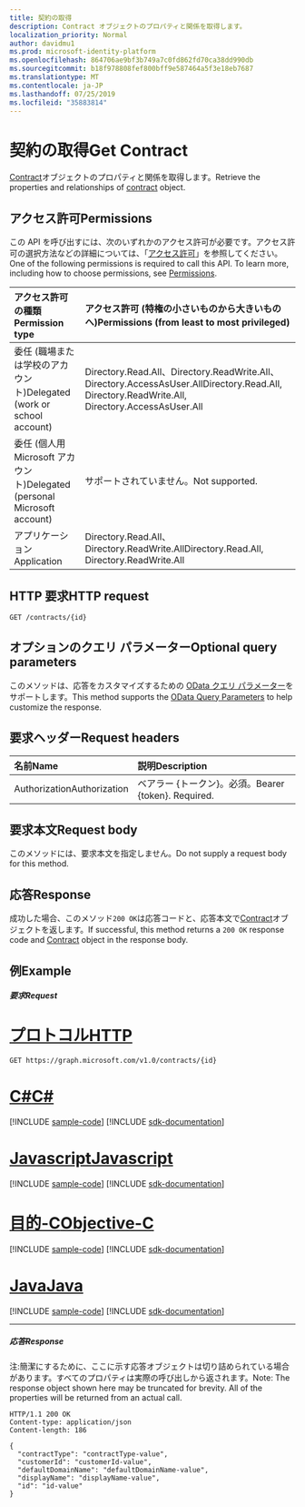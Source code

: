 ```yaml
---
title: 契約の取得
description: Contract オブジェクトのプロパティと関係を取得します。
localization_priority: Normal
author: davidmu1
ms.prod: microsoft-identity-platform
ms.openlocfilehash: 864706ae9bf3b749a7c0fd862fd70ca38dd990db
ms.sourcegitcommit: b18f978808fef800bff9e587464a5f3e18eb7687
ms.translationtype: MT
ms.contentlocale: ja-JP
ms.lasthandoff: 07/25/2019
ms.locfileid: "35883814"
---
```

# <a name="get-contract"></a><span data-ttu-id="175ee-103">契約の取得</span><span class="sxs-lookup"><span data-stu-id="175ee-103">Get Contract</span></span>

<span data-ttu-id="175ee-104">[Contract](../resources/contract.md)オブジェクトのプロパティと関係を取得します。</span><span class="sxs-lookup"><span data-stu-id="175ee-104">Retrieve the properties and relationships of [contract](../resources/contract.md) object.</span></span>

## <a name="permissions"></a><span data-ttu-id="175ee-105">アクセス許可</span><span class="sxs-lookup"><span data-stu-id="175ee-105">Permissions</span></span>

<span data-ttu-id="175ee-p101">この API を呼び出すには、次のいずれかのアクセス許可が必要です。アクセス許可の選択方法などの詳細については、「[アクセス許可](/graph/permissions-reference)」を参照してください。</span><span class="sxs-lookup"><span data-stu-id="175ee-p101">One of the following permissions is required to call this API. To learn more, including how to choose permissions, see [Permissions](/graph/permissions-reference).</span></span>


|<span data-ttu-id="175ee-108">アクセス許可の種類</span><span class="sxs-lookup"><span data-stu-id="175ee-108">Permission type</span></span>      | <span data-ttu-id="175ee-109">アクセス許可 (特権の小さいものから大きいものへ)</span><span class="sxs-lookup"><span data-stu-id="175ee-109">Permissions (from least to most privileged)</span></span>              |
|:--------------------|:---------------------------------------------------------|
|<span data-ttu-id="175ee-110">委任 (職場または学校のアカウント)</span><span class="sxs-lookup"><span data-stu-id="175ee-110">Delegated (work or school account)</span></span> | <span data-ttu-id="175ee-111">Directory.Read.All、Directory.ReadWrite.All、Directory.AccessAsUser.All</span><span class="sxs-lookup"><span data-stu-id="175ee-111">Directory.Read.All, Directory.ReadWrite.All, Directory.AccessAsUser.All</span></span>    |
|<span data-ttu-id="175ee-112">委任 (個人用 Microsoft アカウント)</span><span class="sxs-lookup"><span data-stu-id="175ee-112">Delegated (personal Microsoft account)</span></span> | <span data-ttu-id="175ee-113">サポートされていません。</span><span class="sxs-lookup"><span data-stu-id="175ee-113">Not supported.</span></span>    |
|<span data-ttu-id="175ee-114">アプリケーション</span><span class="sxs-lookup"><span data-stu-id="175ee-114">Application</span></span> | <span data-ttu-id="175ee-115">Directory.Read.All、Directory.ReadWrite.All</span><span class="sxs-lookup"><span data-stu-id="175ee-115">Directory.Read.All, Directory.ReadWrite.All</span></span> |

## <a name="http-request"></a><span data-ttu-id="175ee-116">HTTP 要求</span><span class="sxs-lookup"><span data-stu-id="175ee-116">HTTP request</span></span>
<!-- { "blockType": "ignored" } -->
```http
GET /contracts/{id}
```

## <a name="optional-query-parameters"></a><span data-ttu-id="175ee-117">オプションのクエリ パラメーター</span><span class="sxs-lookup"><span data-stu-id="175ee-117">Optional query parameters</span></span>

<span data-ttu-id="175ee-118">このメソッドは、応答をカスタマイズするための [OData クエリ パラメーター](https://developer.microsoft.com/graph/docs/concepts/query_parameters)をサポートします。</span><span class="sxs-lookup"><span data-stu-id="175ee-118">This method supports the [OData Query Parameters](https://developer.microsoft.com/graph/docs/concepts/query_parameters) to help customize the response.</span></span>

## <a name="request-headers"></a><span data-ttu-id="175ee-119">要求ヘッダー</span><span class="sxs-lookup"><span data-stu-id="175ee-119">Request headers</span></span>

| <span data-ttu-id="175ee-120">名前</span><span class="sxs-lookup"><span data-stu-id="175ee-120">Name</span></span>      |<span data-ttu-id="175ee-121">説明</span><span class="sxs-lookup"><span data-stu-id="175ee-121">Description</span></span>|
|:----------|:----------|
| <span data-ttu-id="175ee-122">Authorization</span><span class="sxs-lookup"><span data-stu-id="175ee-122">Authorization</span></span>  | <span data-ttu-id="175ee-p102">ベアラー {トークン}。必須。</span><span class="sxs-lookup"><span data-stu-id="175ee-p102">Bearer {token}. Required.</span></span> |

## <a name="request-body"></a><span data-ttu-id="175ee-125">要求本文</span><span class="sxs-lookup"><span data-stu-id="175ee-125">Request body</span></span>

<span data-ttu-id="175ee-126">このメソッドには、要求本文を指定しません。</span><span class="sxs-lookup"><span data-stu-id="175ee-126">Do not supply a request body for this method.</span></span>

## <a name="response"></a><span data-ttu-id="175ee-127">応答</span><span class="sxs-lookup"><span data-stu-id="175ee-127">Response</span></span>

<span data-ttu-id="175ee-128">成功した場合、このメソッド`200 OK`は応答コードと、応答本文で[Contract](../resources/contract.md)オブジェクトを返します。</span><span class="sxs-lookup"><span data-stu-id="175ee-128">If successful, this method returns a `200 OK` response code and [Contract](../resources/contract.md) object in the response body.</span></span>

## <a name="example"></a><span data-ttu-id="175ee-129">例</span><span class="sxs-lookup"><span data-stu-id="175ee-129">Example</span></span>
##### <a name="request"></a><span data-ttu-id="175ee-130">要求</span><span class="sxs-lookup"><span data-stu-id="175ee-130">Request</span></span>


# <a name="httptabhttp"></a>[<span data-ttu-id="175ee-131">プロトコル</span><span class="sxs-lookup"><span data-stu-id="175ee-131">HTTP</span></span>](#tab/http)
<!-- {
  "blockType": "request",
  "name": "get_contract"
}-->
```http
GET https://graph.microsoft.com/v1.0/contracts/{id}
```
# <a name="ctabcsharp"></a>[<span data-ttu-id="175ee-132">C#</span><span class="sxs-lookup"><span data-stu-id="175ee-132">C#</span></span>](#tab/csharp)
[!INCLUDE [sample-code](../includes/snippets/csharp/get-contract-csharp-snippets.md)]
[!INCLUDE [sdk-documentation](../includes/snippets/snippets-sdk-documentation-link.md)]

# <a name="javascripttabjavascript"></a>[<span data-ttu-id="175ee-133">Javascript</span><span class="sxs-lookup"><span data-stu-id="175ee-133">Javascript</span></span>](#tab/javascript)
[!INCLUDE [sample-code](../includes/snippets/javascript/get-contract-javascript-snippets.md)]
[!INCLUDE [sdk-documentation](../includes/snippets/snippets-sdk-documentation-link.md)]

# <a name="objective-ctabobjc"></a>[<span data-ttu-id="175ee-134">目的-C</span><span class="sxs-lookup"><span data-stu-id="175ee-134">Objective-C</span></span>](#tab/objc)
[!INCLUDE [sample-code](../includes/snippets/objc/get-contract-objc-snippets.md)]
[!INCLUDE [sdk-documentation](../includes/snippets/snippets-sdk-documentation-link.md)]

# <a name="javatabjava"></a>[<span data-ttu-id="175ee-135">Java</span><span class="sxs-lookup"><span data-stu-id="175ee-135">Java</span></span>](#tab/java)
[!INCLUDE [sample-code](../includes/snippets/java/get-contract-java-snippets.md)]
[!INCLUDE [sdk-documentation](../includes/snippets/snippets-sdk-documentation-link.md)]

---


##### <a name="response"></a><span data-ttu-id="175ee-136">応答</span><span class="sxs-lookup"><span data-stu-id="175ee-136">Response</span></span>
<span data-ttu-id="175ee-p103">注:簡潔にするために、ここに示す応答オブジェクトは切り詰められている場合があります。すべてのプロパティは実際の呼び出しから返されます。</span><span class="sxs-lookup"><span data-stu-id="175ee-p103">Note: The response object shown here may be truncated for brevity. All of the properties will be returned from an actual call.</span></span>
<!-- {
  "blockType": "response",
  "truncated": true,
  "@odata.type": "microsoft.graph.contract"
} -->
```http
HTTP/1.1 200 OK
Content-type: application/json
Content-length: 186

{
  "contractType": "contractType-value",
  "customerId": "customerId-value",
  "defaultDomainName": "defaultDomainName-value",
  "displayName": "displayName-value",
  "id": "id-value"
}
```

<!-- uuid: 8fcb5dbc-d5aa-4681-8e31-b001d5168d79
2015-10-25 14:57:30 UTC -->
<!-- {
  "type": "#page.annotation",
  "description": "Get Contract",
  "keywords": "",
  "section": "documentation",
  "tocPath": "",
  "suppressions": [
  ]
}-->
